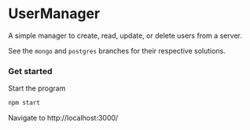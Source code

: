 # UserManager

A simple manager to create, read, update, or delete users from a server.

See the `mongo` and `postgres` branches for their respective solutions.

### Get started

Start the program

```bash
npm start
```

Navigate to http://localhost:3000/

